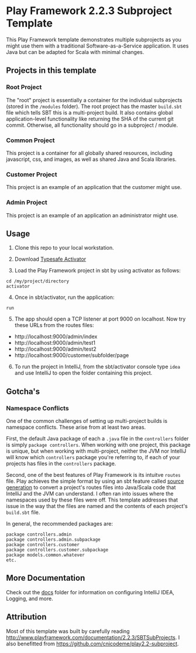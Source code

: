 # Play Framework 2.2.3 Subproject Template
This Play Framework template demonstrates multiple subprojects as  you might use them with a traditional Software-as-a-Service application.   It uses Java
but can be adapted for Scala with minimal changes.

## Projects in this template

### Root Project
The "root" project is essentially a container for the individual subprojects (stored in the ```/modules``` folder).  The root project has the master ```build.sbt```
file which tells SBT this is a multi-project build.  It also contains global application-level functionality like returning the SHA of the current git commit. Otherwise, 
all functionality should go in a subproject / module.
 
### Common Project
This project is a container for all globally shared resources, including javascript, css, and images, as well as shared Java and Scala libraries.
 
### Customer Project
This project is an example of an application that the customer might use.

### Admin Project
This project is an example of an application an administrator might use.

## Usage
1. Clone this repo to your local workstation.

2. Download [Typesafe Activator](http://www.playframework.com/download)

3. Load the Play Framework project in sbt by using activator as follows:

```
cd /my/project/directory
activator
```

4. Once in sbt/activator, run the application:

```
run
```

5. The app should open a TCP listener at port 9000 on localhost.  Now try these URLs from the routes files:

- http://localhost:9000/admin/index
- http://localhost:9000/admin/test1
- http://localhost:9000/admin/test2
- http://localhost:9000/customer/subfolder/page

6. To run the project in IntelliJ, from the sbt/activator console type ```idea``` and use IntelliJ to open the folder containing this project. 

## Gotcha's

### Namespace Conflicts
One of the common challenges of setting up multi-project builds is namespace conflicts.  These arise from at least two areas.

First, the default Java package of each a ```.java``` file in the ```controllers``` folder is simply ```package controllers```.  When working with
one project, this package is unique, but when working with multi-project, neither the JVM nor IntelliJ will know which ```controllers``` package you're
referring to, if each of your projects has files in the ```controllers``` package.

Second, one of the best features of Play Framework is its intuitve ```routes``` file.  Play achieves the simple format by using an sbt feature called
 [source generation](http://www.scala-sbt.org/0.12.3/docs/Howto/generatefiles.html) to convert a project's routes files into Java/Scala code that 
IntelliJ and the JVM can understand.  I often ran into issues where the namespaces used by these files were off.  This template addresses that
issue in the way that the files are named and the contents of each project's ```build.sbt``` file.

In general, the recommended packages are:

```
package controllers.admin
package controllers.admin.subpackage
package controllers.customer
package controllers.customer.subpackage
package models.common.whatever
etc.
``` 

## More Documentation
Check out the [docs](docs) folder for information on configuring IntelliJ IDEA, Logging, and more. 

## Attribution
Most of this template was built by carefully reading http://www.playframework.com/documentation/2.2.3/SBTSubProjects.  I also 
benefitted from https://github.com/cnicodeme/play2.2-subproject.
